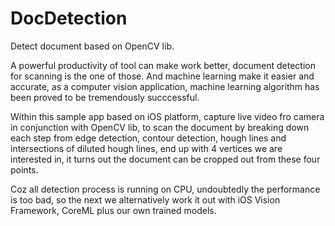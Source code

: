 # DocDetection
Detect document based on OpenCV lib.

A powerful productivity of tool can make work better, document detection for scanning is the one of those. And machine learning make it easier and accurate, as a computer vision application, machine learning algorithm has been proved to be tremendously succcessful.

Within this sample app based on iOS platform, capture live video fro camera in conjunction with OpenCV lib, to scan the document by breaking down each step from edge detection, contour detection, hough lines and intersections of diluted hough lines, end up with 4 vertices we are interested in, it turns out the document can be cropped out from these four points.

Coz all detection process is running on CPU, undoubtedly the performance is too bad, so the next we alternatively work it out with iOS Vision Framework, CoreML plus our own trained models.
